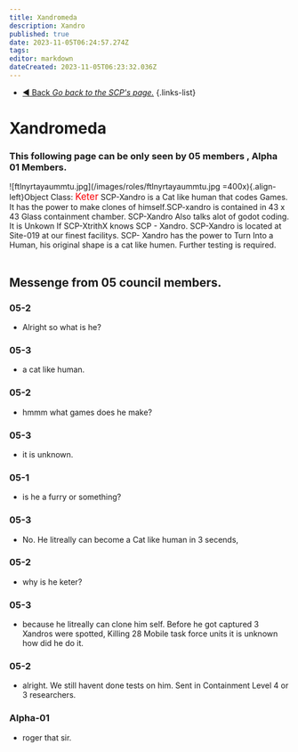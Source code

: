 ```yaml
---
title: Xandromeda
description: Xandro
published: true
date: 2023-11-05T06:24:57.274Z
tags: 
editor: markdown
dateCreated: 2023-11-05T06:23:32.036Z
---
```


- [:arrow_backward: Back *Go back to the SCP's page.*](/en/game/scps#scps)
{.links-list}
# Xandromeda
### This following page can be only seen by 05 members , Alpha 01 Members.
![ftlnyrtayaummtu.jpg](/images/roles/ftlnyrtayaummtu.jpg =400x){.align-left}Object Class</big>: <font color="#f70004"><big>Keter</big></font>
SCP-Xandro is a Cat like human that codes Games. It has the power to make clones of himself.SCP-xandro is contained in 43 x 43 Glass containment chamber. SCP-Xandro Also talks alot of godot coding. It is Unkown If SCP-XtrithX knows SCP - Xandro. SCP-Xandro is located at Site-019 at our finest facilitys. SCP- Xandro has the power to Turn Into a Human, his original shape is a cat like humen. Further testing is required.
‎ 
‎ 
‎ 
‎ 
‎ 
‎ 
‎ 
‎ 
‎ 
‎ 
‎ 
‎
## Messenge from 05 council members.
### 05-2
- Alright so what is he?
### 05-3 
- a cat like human.
### 05-2
- hmmm what games does he make?
### 05-3
- it is unknown.
### 05-1 
- is he a furry or something?
### 05-3
- No. He litreally can become a Cat like human in 3 secends, 
### 05-2 
- why is he keter?
### 05-3
- because he litreally can clone him self. Before he got captured 3 Xandros were spotted, Killing 28 Mobile task force units it is unknown how did he do it.
### 05-2
- alright. We still havent done tests on him. Sent in Containment Level 4 or 3 researchers.
### Alpha-01
- roger that sir.